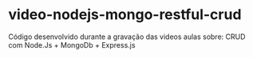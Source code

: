 # video-nodejs-mongo-restful-crud
Código desenvolvido durante a gravação das videos aulas sobre: CRUD com Node.Js + MongoDb + Express.js
